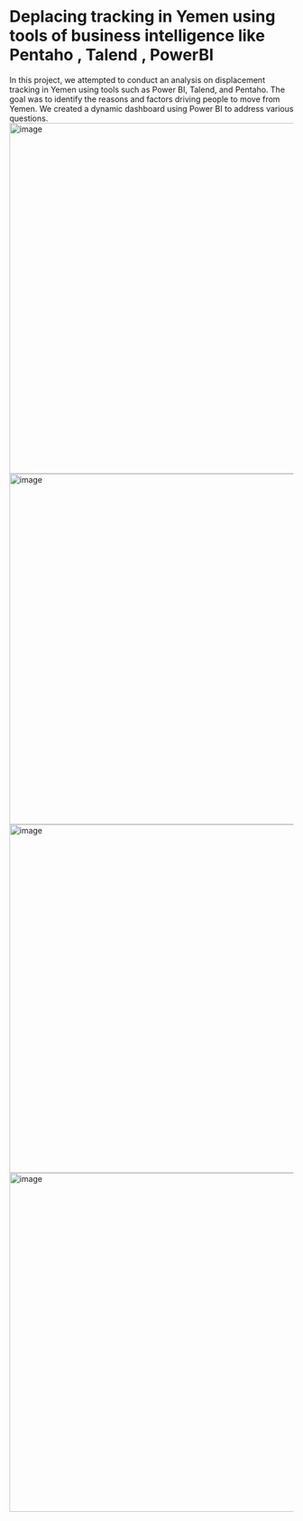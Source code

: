 # Deplacing tracking in Yemen using tools of business intelligence like Pentaho , Talend , PowerBI     

In this project, we attempted to conduct an analysis on displacement tracking in Yemen using tools such as Power BI, Talend, and Pentaho. The goal was to identify the reasons and factors driving people to move from Yemen. We created a dynamic dashboard using Power BI to address various questions.
<img width="622" alt="image" src="https://github.com/Maryamlaouina/Business-intelligence-project-using-Pentaho-Power-BI-Talend-/assets/103520731/1e44f6bc-efdc-4be3-be03-207f911cc824">
<img width="622" alt="image" src="https://github.com/Maryamlaouina/Business-intelligence-project-using-Pentaho-Power-BI-Talend-/assets/103520731/bb35013c-4bc5-4873-abef-9478429ca28a">
<img width="618" alt="image" src="https://github.com/Maryamlaouina/Business-intelligence-project-using-Pentaho-Power-BI-Talend-/assets/103520731/e3b9690d-6c2a-41da-8929-2a60f61c4c2f">
<img width="601" alt="image" src="https://github.com/Maryamlaouina/Business-intelligence-project-using-Pentaho-Power-BI-Talend-/assets/103520731/87ac51f2-3787-4096-b504-f394eef86d8d">













